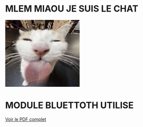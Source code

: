 # MLEM MIAOU JE SUIS LE CHAT

![Image Locale](./images.jpeg)



# MODULE BLUETTOTH UTILISE
[Voir le PDF complet](./RF_2611011024000_0002.pdf)
